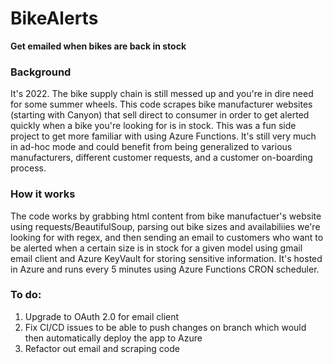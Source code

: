 # BikeAlerts
**Get emailed when bikes are back in stock**

### Background
It's 2022. The bike supply chain is still messed up and you're in dire need for some summer wheels. This code scrapes bike manufacturer websites (starting with Canyon) that sell direct to consumer in order to get alerted quickly when a bike you're looking for is in stock. 
This was a fun side project to get more familiar with using Azure Functions. It's still very much in ad-hoc mode and could benefit from being generalized to various manufacturers, different customer requests, and a customer on-boarding process. 

### How it works
The code works by grabbing html content from bike manufactuer's website using requests/BeautifulSoup, parsing out bike sizes and availabiliies we're looking for with regex, and then sending an email to customers who want to be alerted when a certain size is in stock for a given model using gmail email client and Azure KeyVault for storing sensitive information. It's hosted in Azure and runs every 5 minutes using Azure Functions CRON scheduler.


### To do:
1. Upgrade to OAuth 2.0 for email client
2. Fix CI/CD issues to be able to push changes on branch which would then automatically deploy the app to Azure
3. Refactor out email and scraping code
